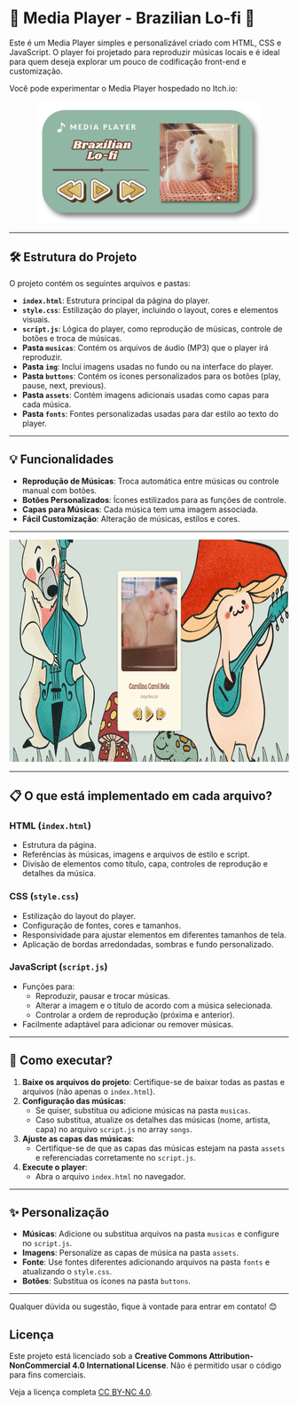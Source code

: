 # 🎵 Media Player - Brazilian Lo-fi 🎵

Este é um Media Player simples e personalizável criado com HTML, CSS e JavaScript. O player foi projetado para reproduzir músicas locais e é ideal para quem deseja explorar um pouco de codificação front-end e customização.

Você pode experimentar o Media Player hospedado no Itch.io:

 <div align="center">
  <a href="https://dsilvaphy.itch.io/media-player-brazilian-lofi" target="_blank">
    <img src="https://github.com/dsilvaphy/Media-Player-Brazilian-Lofi/blob/main/img/widget2.png" alt="resume" width="400" height="220">
  </a>  
 </div>

---

## 🛠️ Estrutura do Projeto

O projeto contém os seguintes arquivos e pastas:

- **`index.html`**: Estrutura principal da página do player.
- **`style.css`**: Estilização do player, incluindo o layout, cores e elementos visuais.
- **`script.js`**: Lógica do player, como reprodução de músicas, controle de botões e troca de músicas.
- **Pasta `musicas`**: Contém os arquivos de áudio (MP3) que o player irá reproduzir.
- **Pasta `img`**: Inclui imagens usadas no fundo ou na interface do player.
- **Pasta `buttons`**: Contém os ícones personalizados para os botões (play, pause, next, previous).
- **Pasta `assets`**: Contém imagens adicionais usadas como capas para cada música.
- **Pasta `fonts`**: Fontes personalizadas usadas para dar estilo ao texto do player.

---

## 💡 Funcionalidades

- **Reprodução de Músicas**: Troca automática entre músicas ou controle manual com botões.
- **Botões Personalizados**: Ícones estilizados para as funções de controle.
- **Capas para Músicas**: Cada música tem uma imagem associada.
- **Fácil Customização**: Alteração de músicas, estilos e cores.

---
  <div align="center">
  <a href="https://dsilvaphy.itch.io/media-player-brazilian-lofi" target="_blank">
    <img src="https://github.com/dsilvaphy/Media-Player-Brazilian-Lofi/blob/main/img/capture.png" alt="printmediaplayer" width="900" height="400">
  </a>  
 </div>

---

## 📋 O que está implementado em cada arquivo?

### **HTML (`index.html`)**
- Estrutura da página.
- Referências às músicas, imagens e arquivos de estilo e script.
- Divisão de elementos como título, capa, controles de reprodução e detalhes da música.

### **CSS (`style.css`)**
- Estilização do layout do player.
- Configuração de fontes, cores e tamanhos.
- Responsividade para ajustar elementos em diferentes tamanhos de tela.
- Aplicação de bordas arredondadas, sombras e fundo personalizado.

### **JavaScript (`script.js`)**
- Funções para:
  - Reproduzir, pausar e trocar músicas.
  - Alterar a imagem e o título de acordo com a música selecionada.
  - Controlar a ordem de reprodução (próxima e anterior).
- Facilmente adaptável para adicionar ou remover músicas.

---

## 🚀 Como executar?

1. **Baixe os arquivos do projeto**: Certifique-se de baixar todas as pastas e arquivos (não apenas o `index.html`).
2. **Configuração das músicas**:
   - Se quiser, substitua ou adicione músicas na pasta `musicas`.
   - Caso substitua, atualize os detalhes das músicas (nome, artista, capa) no arquivo `script.js` no array `songs`.
3. **Ajuste as capas das músicas**:
   - Certifique-se de que as capas das músicas estejam na pasta `assets` e referenciadas corretamente no `script.js`.
4. **Execute o player**:
   - Abra o arquivo `index.html` no navegador.

---

## ✨ Personalização

- **Músicas**: Adicione ou substitua arquivos na pasta `musicas` e configure no `script.js`.
- **Imagens**: Personalize as capas de música na pasta `assets`.
- **Fonte**: Use fontes diferentes adicionando arquivos na pasta `fonts` e atualizando o `style.css`.
- **Botões**: Substitua os ícones na pasta `buttons`.

---

Qualquer dúvida ou sugestão, fique à vontade para entrar em contato! 😊

## Licença

Este projeto está licenciado sob a **Creative Commons Attribution-NonCommercial 4.0 International License**. Não é permitido usar o código para fins comerciais.

Veja a licença completa [CC BY-NC 4.0](/creativecommons.org/licenses/by-nc/4.0/deed.pt-br).
